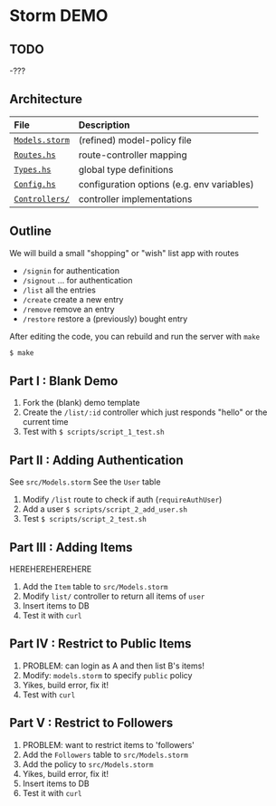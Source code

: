 # Storm DEMO

## TODO 

-???

## Architecture

| **File**                           | **Description**                            |
|:-----------------------------------|:-------------------------------------------|
| [`Models.storm`](src/Model.storm)  | (refined) model-policy file                |
| [`Routes.hs`](src/Routes.hs)       | route-controller mapping                   |
| [`Types.hs`](src/Types.hs)         | global type definitions                    |
| [`Config.hs`](src/Config.hs)       | configuration options (e.g. env variables) |
| [`Controllers/`](src/Controllers/) | controller implementations                 |

## Outline

We will build a small "shopping" or "wish" list app with routes

- `/signin`   for authentication
- `/signout`  ... for authentication
- `/list`     all the entries
- `/create`   create a new entry
- `/remove`   remove an entry    
- `/restore`  restore a (previously) bought entry

After editing the code, you can rebuild and run the server with `make`

```sh
$ make
``` 
## Part I : Blank Demo

1. Fork the (blank) demo template
2. Create the `/list/:id` controller which just responds "hello" or the current time
3. Test with `$ scripts/script_1_test.sh`

## Part II : Adding Authentication

See     `src/Models.storm` 
See the `User` table

1. Modify `/list` route to check if auth (`requireAuthUser`)
2. Add a user `$ scripts/script_2_add_user.sh`
3. Test `$ scripts/script_2_test.sh`

## Part III : Adding Items

HEREHEREHEREHERE 

1. Add the `Item` table to `src/Models.storm`
2. Modify `list/` controller to return all items of `user`
3. Insert items to DB
4. Test it with `curl`

## Part IV : Restrict to Public Items
1. PROBLEM: can login as A and then list B's items!
2. Modify: `models.storm` to specify `public` policy
3. Yikes, build error, fix it!
5. Test with `curl`

## Part V : Restrict to Followers
1. PROBLEM: want to restrict items to 'followers'
2. Add the `Followers` table to `src/Models.storm`
3. Add the policy to `src/Models.storm`
4. Yikes, build error, fix it!
5. Insert items to DB
6. Test it with `curl`
